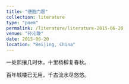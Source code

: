 ```yaml
---
title: "德胜门题"
collection: literature
type: "poem"
permalink: /literature/literature-2015-06-20
venue: "孙沁璇"
date: 2015-06-20
location: "Beijing, China"
---
```


一处熙攘几时休，十里杨柳复春秋。

百年城楼已无用，千古流水尽悠悠。